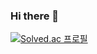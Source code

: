 ### Hi there 👋
[![Solved.ac 프로필](http://mazassumnida.wtf/api/v2/generate_badge?boj=dlrudgns6)](https://solved.ac/dlrudgns6)
